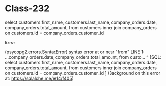 # Class-232

select customers.first_name, customers.last_name, company_orders.date, company_orders.total_amount,
from customers inner join company_orders on customers.id = company_orders.customer_id 

Error

(psycopg2.errors.SyntaxError) syntax error at or near "from" LINE 1: ...company_orders.date, company_orders.total_amount, from custo... ^ [SQL: select customers.first_name, customers.last_name, company_orders.date, company_orders.total_amount, from customers inner join company_orders on customers.id = company_orders.customer_id ] (Background on this error at: https://sqlalche.me/e/14/f405)
